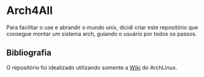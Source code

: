 # Arch4All

Para facilitar o use e abrandir o mundo unix, dicidi criar este repositório que consegue montar um sistema arch, guiando o usuário por todos os passos.

## Bibliografia

O repositório foi idealizado utilizando somente a [Wiki](https://wiki.archlinux.org/) do ArchLinux.

